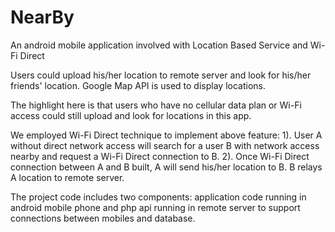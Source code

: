 NearBy
======

An android mobile application involved with Location Based Service and Wi-Fi Direct

Users could upload his/her location to remote server and look for his/her friends' location. Google Map API is used to display locations.

The highlight here is that users who have no cellular data plan or Wi-Fi access could still upload and look for locations in this app.

We employed Wi-Fi Direct technique to implement above feature:
1). User A without direct network access will search for a user B with network access nearby and request a Wi-Fi Direct connection to B. 
2). Once Wi-Fi Direct connection between A and B built, A will send his/her location to B. B relays A location to remote server.

The project code includes two components: application code running in android mobile phone and php api running in remote server to support connections between mobiles and database.
